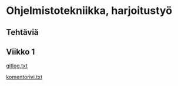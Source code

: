# Ohjelmistotekniikka, harjoitustyö
## Tehtäviä

## Viikko 1

[gitlog.txt](https://github.com/HilriL/ot-harjoitustyo/blob/master/laskarit/viikko1/gitlog.txt)

[komentorivi.txt](https://github.com/HilriL/ot-harjoitustyo/blob/master/laskarit/viikko1/komentorivi.txt)
